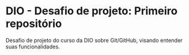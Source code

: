 # DIO - Desafio de projeto: Primeiro repositório
  Desafio de projeto do curso da DIO sobre Git/GitHub,
visando entender suas funcionalidades.
